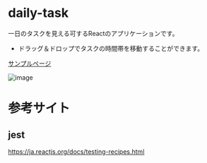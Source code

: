 # daily-task

一日のタスクを見える可するReactのアプリケーションです。

- ドラッグ＆ドロップでタスクの時間帯を移動することができます。

[サンプルページ](https://daily-task-react.herokuapp.com/)

![image](https://user-images.githubusercontent.com/7373564/139700640-ac9007ff-597a-4ddf-90b8-279797d56c77.png)



# 参考サイト

## jest 

https://ja.reactjs.org/docs/testing-recipes.html